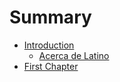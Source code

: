 # Summary

* [Introduction](README.md)
   * [Acerca de Latino](acerca_de_latino.md)
* [First Chapter](chapter1.md)

